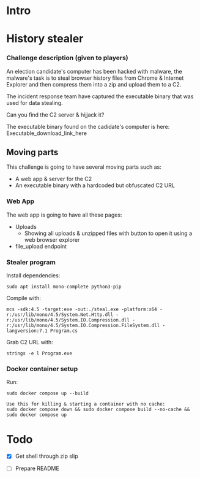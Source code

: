 # Intro

# History stealer


### Challenge description (given to players)
An election candidate's computer has been hacked with malware, the malware's task is to steal browser history files from Chrome & Internet Explorer and then compress them into a zip and upload them to a C2.

The incident response team have captured the executable binary that was used for data stealing. 

Can you find the C2 server & hijjack it?

The executable binary found on the cadidate's computer is here:
Executable_download_link_here


## Moving parts 
This challenge is going to have several moving parts such as:
- A web app & server for the C2
- An executable binary with a hardcoded but obfuscated C2 URL


### Web App
The web app is going to have all these pages:
- Uploads
    - Showing all uploads & unzipped files with button to open it using a web browser explorer
- file_upload endpoint 


### Stealer program
Install dependencies:
```
sudo apt install mono-complete python3-pip
```


Compile with:
```
mcs -sdk:4.5 -target:exe -out:./steal.exe -platform:x64 -r:/usr/lib/mono/4.5/System.Net.Http.dll -r:/usr/lib/mono/4.5/System.IO.Compression.dll -r:/usr/lib/mono/4.5/System.IO.Compression.FileSystem.dll -langversion:7.1 Program.cs
```

Grab C2 URL with:
```
strings -e l Program.exe
```


### Docker container setup 
Run:
```
sudo docker compose up --build

Use this for killing & starting a container with no cache:
sudo docker compose down && sudo docker compose build --no-cache && sudo docker compose up 
```


# Todo
- [X] Get shell through zip slip 
- [ ] Prepare README




